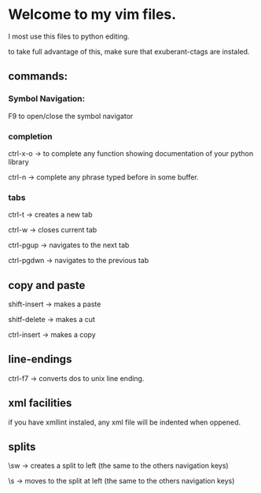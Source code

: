 Welcome to my vim files.
=======================

I most use this files to python editing.

to take full advantage of this, make sure that exuberant-ctags are instaled.

commands:
---------
### Symbol Navigation:

F9 to open/close the symbol navigator

### completion

ctrl-x-o -> to complete any function showing documentation of your python library

ctrl-n -> complete any phrase typed before in some buffer.

### tabs
ctrl-t -> creates a new tab

ctrl-w -> closes current tab

ctrl-pgup -> navigates to the next tab

ctrl-pgdwn -> navigates to the previous tab

## copy and paste

shift-insert -> makes a paste

shitf-delete -> makes a cut

ctrl-insert -> makes a copy

## line-endings

ctrl-f7 -> converts dos to unix line ending.


## xml facilities

if you have xmllint instaled, any xml file will be indented when oppened.


## splits

\sw <left> -> creates a split to left (the same to the others navigation keys)

\s <left> -> moves to the split at left (the same to the others navigation keys)

